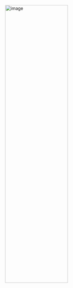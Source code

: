 <img width="203" height="901" alt="image" src="https://github.com/user-attachments/assets/893bb744-a539-4238-8aff-8e4deb4194c4" />

